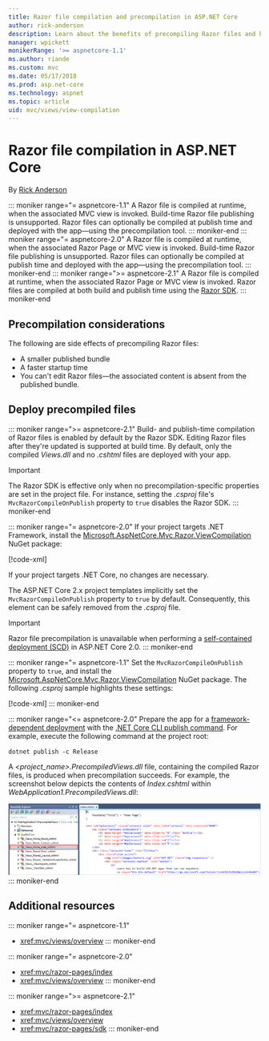 ```yaml
---
title: Razor file compilation and precompilation in ASP.NET Core
author: rick-anderson
description: Learn about the benefits of precompiling Razor files and how to accomplish Razor file precompilation in an ASP.NET Core app.
manager: wpickett
monikerRange: '>= aspnetcore-1.1'
ms.author: riande
ms.custom: mvc
ms.date: 05/17/2018
ms.prod: asp.net-core
ms.technology: aspnet
ms.topic: article
uid: mvc/views/view-compilation
---
```

# Razor file compilation in ASP.NET Core

By [Rick Anderson](https://twitter.com/RickAndMSFT)

::: moniker range="= aspnetcore-1.1"
A Razor file is compiled at runtime, when the associated MVC view is invoked. Build-time Razor file publishing is unsupported. Razor files can optionally be compiled at publish time and deployed with the app&mdash;using the precompilation tool.
::: moniker-end
::: moniker range="= aspnetcore-2.0"
A Razor file is compiled at runtime, when the associated Razor Page or MVC view is invoked. Build-time Razor file publishing is unsupported. Razor files can optionally be compiled at publish time and deployed with the app&mdash;using the precompilation tool.
::: moniker-end
::: moniker range=">= aspnetcore-2.1"
A Razor file is compiled at runtime, when the associated Razor Page or MVC view is invoked. Razor files are compiled at both build and publish time using the [Razor SDK](xref:mvc/razor-pages/sdk).
::: moniker-end

## Precompilation considerations

The following are side effects of precompiling Razor files:

* A smaller published bundle
* A faster startup time
* You can't edit Razor files&mdash;the associated content is absent from the published bundle.

## Deploy precompiled files

::: moniker range=">= aspnetcore-2.1"
Build- and publish-time compilation of Razor files is enabled by default by the Razor SDK. Editing Razor files after they're updated is supported at build time. By default, only the compiled *Views.dll* and no *.cshtml* files are deployed with your app.

> [!IMPORTANT]
> The Razor SDK is effective only when no precompilation-specific properties are set in the project file. For instance, setting the *.csproj* file's `MvcRazorCompileOnPublish` property to `true` disables the Razor SDK.
::: moniker-end

::: moniker range="= aspnetcore-2.0"
If your project targets .NET Framework, install the [Microsoft.AspNetCore.Mvc.Razor.ViewCompilation](https://www.nuget.org/packages/Microsoft.AspNetCore.Mvc.Razor.ViewCompilation/) NuGet package:

[!code-xml[](view-compilation/sample/DotNetFrameworkProject.csproj?name=snippet_ViewCompilationPackage)]

If your project targets .NET Core, no changes are necessary.

The ASP.NET Core 2.x project templates implicitly set the `MvcRazorCompileOnPublish` property to `true` by default. Consequently, this element can be safely removed from the *.csproj* file.

> [!IMPORTANT]
> Razor file precompilation is unavailable when performing a [self-contained deployment (SCD)](/dotnet/core/deploying/#self-contained-deployments-scd) in ASP.NET Core 2.0.
::: moniker-end

::: moniker range="= aspnetcore-1.1"
Set the `MvcRazorCompileOnPublish` property to `true`, and install the [Microsoft.AspNetCore.Mvc.Razor.ViewCompilation](https://www.nuget.org/packages/Microsoft.AspNetCore.Mvc.Razor.ViewCompilation/) NuGet package. The following *.csproj* sample highlights these settings:

[!code-xml[](view-compilation/sample/MvcRazorCompileOnPublish.csproj?highlight=4,10)]
::: moniker-end

::: moniker range="<= aspnetcore-2.0"
Prepare the app for a [framework-dependent deployment](/dotnet/core/deploying/#framework-dependent-deployments-fdd) with the [.NET Core CLI publish command](/dotnet/core/tools/dotnet-publish). For example, execute the following command at the project root:

```console
dotnet publish -c Release
```

A *<project_name>.PrecompiledViews.dll* file, containing the compiled Razor files, is produced when precompilation succeeds. For example, the screenshot below depicts the contents of *Index.cshtml* within *WebApplication1.PrecompiledViews.dll*:

![Razor views inside DLL](view-compilation/_static/razor-views-in-dll.png)
::: moniker-end

## Additional resources

::: moniker range="= aspnetcore-1.1"
* <xref:mvc/views/overview>
::: moniker-end

::: moniker range="= aspnetcore-2.0"
* <xref:mvc/razor-pages/index>
* <xref:mvc/views/overview>
::: moniker-end

::: moniker range=">= aspnetcore-2.1"
* <xref:mvc/razor-pages/index>
* <xref:mvc/views/overview>
* <xref:mvc/razor-pages/sdk>
::: moniker-end